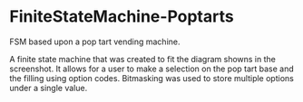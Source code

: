 # FiniteStateMachine-Poptarts
FSM based upon a pop tart vending machine.

A finite state machine that was created to fit the diagram showns in the screenshot. It allows for a user to make a selection on the pop tart base and the filling using option codes. Bitmasking was used to store multiple options under a single value.

